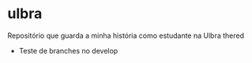 # ulbra
Repositório que guarda a minha história como estudante na Ulbra
thered


- Teste de branches no develop